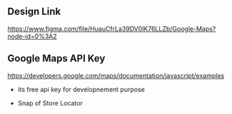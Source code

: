## Design Link

https://www.figma.com/file/HuauCfrLa39DV0lK76LLZb/Google-Maps?node-id=0%3A2

## Google Maps API Key
https://developers.google.com/maps/documentation/javascript/examples

- its free api key for developnement purpose

- Snap of Store Locator
